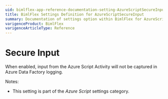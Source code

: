 ```yaml
---
uid: bimlflex-app-reference-documentation-setting-AzureScriptSecureInput
title: BimlFlex Settings Definition for AzureScriptSecureInput
summary: Documentation of settings option within BimlFlex for AzureScriptSecureInput
varigenceProduct: BimlFlex
varigenceArticleType: Reference
---
```


# Secure Input

When enabled, input from the Azure Script Activity will not be captured in Azure Data Factory logging.

Notes:

* This setting is part of the *Azure Script* settings category.


